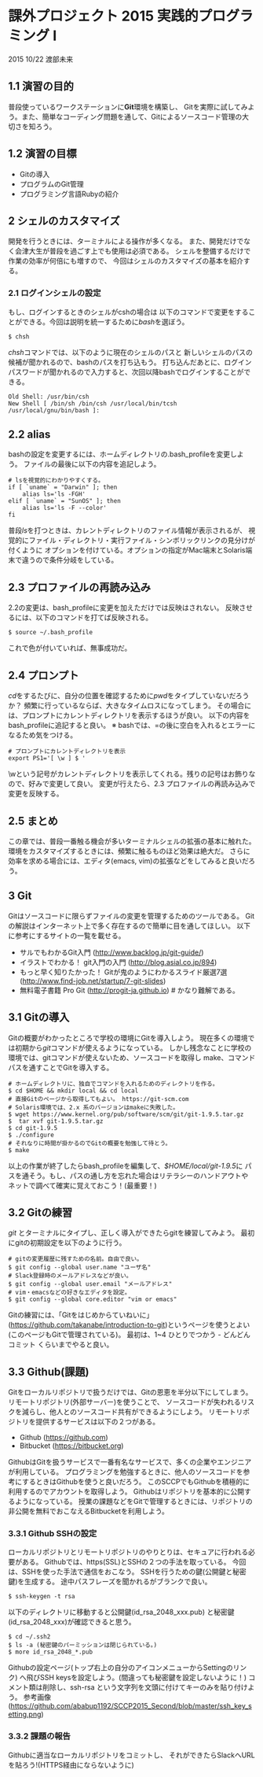 # 課外プロジェクト 2015 実践的プログラミング I
2015 10/22 渡部未来

## 1.1 演習の目的
普段使っているワークステーションに**Git**環境を構築し、
Gitを実際に試してみよう。また、簡単なコーディング問題を通して、Gitによるソースコード管理の大切さを知ろう。

## 1.2 演習の目標
- Gitの導入
- プログラムのGit管理
- プログラミング言語Rubyの紹介

## 2 シェルのカスタマイズ
開発を行うときには、ターミナルによる操作が多くなる。
また、開発だけでなく会津大生が普段を過ごす上でも使用は必須である。
シェルを整備するだけで作業の効率が何倍にも増すので、
今回はシェルのカスタマイズの基本を紹介する。

### 2.1 ログインシェルの設定
もし、ログインするときのシェルがcshの場合は
以下のコマンドで変更をすることができる。今回は説明を統一するために*bash*を選ぼう。

    $ chsh

*chsh*コマンドでは、以下のように現在のシェルのパスと
新しいシェルのパスの候補が聞かれるので、bashのパスを打ち込もう。
打ち込んだあとに、ログインパスワードが聞かれるので入力すると、次回以降bashでログインすることができる。

    Old Shell: /usr/bin/csh
    New Shell [ /bin/sh /bin/csh /usr/local/bin/tcsh /usr/local/gnu/bin/bash ]:

##  2.2 alias
bashの設定を変更するには、ホームディレクトリの.bash_profileを変更しよう。
ファイルの最後に以下の内容を追記しよう。

    # lsを視覚的にわかりやすくする。
    if [ `uname` = "Darwin" ]; then
        alias ls='ls -FGH'
    elif [ `uname` = "SunOS" ]; then
        alias ls='ls -F --color'
    fi

普段*ls*を打つときは、カレントディレクトリのファイル情報が表示されるが、
視覚的にファイル・ディレクトリ・実行ファイル・シンボリックリンクの見分けが付くように
オプションを付けている。オプションの指定がMac端末とSolaris端末で違うので条件分岐をしている。

## 2.3 プロファイルの再読み込み
2.2の変更は、bash_profileに変更を加えただけでは反映はされない。
反映させるには、以下のコマンドを打てば反映される。

    $ source ~/.bash_profile

これで色が付いていれば、無事成功だ。

## 2.4 プロンプト
*cd*をするたびに、自分の位置を確認するために*pwd*をタイプしていないだろうか？
頻繁に行っているならば、大きなタイムロスになってしまう。
その場合には、プロンプトにカレントディレクトリを表示するほうが良い。
以下の内容をbash_profileに追記すると良い。
※ bashでは、=の後に空白を入れるとエラーになるため気をつける。

    # プロンプトにカレントディレクトリを表示
    export PS1='[ \w ] $ '

\wという記号がカレントディレクトリを表示してくれる。残りの記号はお飾りなので、好みで変更して良い。
変更が行えたら、2.3 プロファイルの再読み込みで変更を反映する。

## 2.5 まとめ
この章では、普段一番触る機会が多いターミナルシェルの拡張の基本に触れた。
環境をカスタマイズするときには、頻繁に触るものほど効果は絶大だ。
さらに効率を求める場合には、エディタ(emacs, vim)の拡張などをしてみると良いだろう。

## 3 Git
Gitはソースコードに限らずファイルの変更を管理するためのツールである。
Gitの解説はインターネット上で多く存在するので簡単に目を通してほしい。
以下に参考にするサイトの一覧を載せる。

- サルでもわかるGit入門 (http://www.backlog.jp/git-guide/)
- イラストでわかる！ git入門の入門 (http://blog.asial.co.jp/894)
- もっと早く知りたかった！ Gitが鬼のようにわかるスライド厳選7選 (http://www.find-job.net/startup/7-git-slides)
- 無料電子書籍 Pro Git (http://progit-ja.github.io) # かなり難解である。

## 3.1 Gitの導入
Gitの概要がわかったところで学校の環境にGitを導入しよう。
現在多くの環境では初期から*git*コマンドが使えるようになっている。
しかし残念なことに学校の環境では、gitコマンドが使えないため、ソースコードを取得し
make、コマンドパスを通すことでGitを導入する。

    # ホームディレクトリに、独自でコマンドを入れるためのディレクトリを作る。
    $ cd $HOME && mkdir local && cd local
    # 直接Gitのページから取得してもよい。 https://git-scm.com
    # Solaris環境では、2.x 系のバージョンはmakeに失敗した。
    $ wget https://www.kernel.org/pub/software/scm/git/git-1.9.5.tar.gz
    $  tar xvf git-1.9.5.tar.gz
    $ cd git-1.9.5
    $ ./configure
    # それなりに時間が掛かるのでGitの概要を勉強して待とう。
    $ make

以上の作業が終了したらbash_profileを編集して、*$HOME/local/git-1.9.5*に
パスを通そう。もし、パスの通し方を忘れた場合はリテラシーのハンドアウトや
ネットで調べて確実に覚えておこう！(最重要！)

## 3.2 Gitの練習
*git* とターミナルにタイプし、正しく導入ができたらgitを練習してみよう。
最初にgitの初期設定を以下のように行う。

    # gitの変更履歴に残すための名前。自由で良い。
    $ git config --global user.name "ユーザ名"
    # Slack登録時のメールアドレスなどが良い。
    $ git config --global user.email "メールアドレス"
    # vim・emacsなどの好きなエディタを設定。
    $ git config --global core.editor "vim or emacs"

Gitの練習には、「Gitをはじめからていねいに」(https://github.com/takanabe/introduction-to-git)というページを使うとよい(このページもGitで管理されている)。
最初は、1~4 ひとりでつかう - どんどんコミット くらいまでやると良い。

## 3.3 Github(課題)
Gitをローカルリポジトリで扱うだけでは、Gitの恩恵を半分以下にしてしまう。
リモートリポジトリ(外部サーバー)を使うことで、
ソースコードが失われるリスクを減らし、他人とのソースコード共有ができるようにしよう。
リモートリポジトリを提供するサービスは以下の２つがある。

  - Github (https://github.com)
  - Bitbucket (https://bitbucket.org)

GithubはGitを扱うサービスで一番有名なサービスで、多くの企業やエンジニアが利用している。
プログラミングを勉強するときに、他人のソースコードを参考にするときはGithubを使うと良いだろう。
このSCCPでもGithubを積極的に利用するのでアカウントを取得しよう。
Githubはリポジトリを基本的に公開するようになっている。
授業の課題などをGitで管理するときには、リポジトリの非公開を無料でおこなえるBitbucketを利用しよう。

### 3.3.1 Github SSHの設定
ローカルリポジトリとリモートリポジトリのやりとりは、セキュアに行われる必要がある。
Githubでは、https(SSL)とSSHの２つの手法を取っている。
今回は、SSHを使った手法で通信をおこなう。
SSHを行うための鍵(公開鍵と秘密鍵)を生成する。
途中パスフレーズを聞かれるがブランクで良い。

    $ ssh-keygen -t rsa

以下のディレクトリに移動すると公開鍵(id_rsa_2048_xxx.pub)
と秘密鍵(id_rsa_2048_xxx)が確認できると思う。

    $ cd ~/.ssh2
    $ ls -a (秘密鍵のパーミッションは閉じられている。)
    $ more id_rsa_2048_*.pub

Githubの設定ページ(トップ右上の自分のアイコンメニューからSettingのリンク)
へ飛びSSH keysを設定しよう。(間違っても秘密鍵を設定しないように！)
コメント類は削除し、ssh-rsa という文字列を文頭に付けてキーのみを貼り付けよう。
参考画像(https://github.com/ababup1192/SCCP2015_Second/blob/master/ssh_key_setting.png)

### 3.3.2 課題の報告
Githubに適当なローカルリポジトリをコミットし、
それができたらSlackへURLを貼ろう!(HTTPS経由にならないように)
